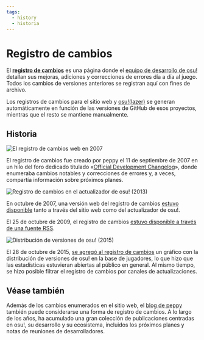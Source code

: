```yaml
---
tags:
  - history
  - historia
---
```


# Registro de cambios

El **[registro de cambios](https://osu.ppy.sh/home/changelog)** es una página donde el [equipo de desarrollo de osu!](/wiki/People/Developers) detallan sus mejoras, adiciones y correcciones de errores día a día al juego. Todos los cambios de versiones anteriores se registran aquí con fines de archivo.

Los registros de cambios para el sitio web y [osu!(lazer)](/wiki/Client/Release_stream/Lazer) se generan automáticamente en función de las versiones de GitHub de esos proyectos, mientras que el resto se mantiene manualmente.

## Historia

![](img/changelog-web-2007.png "El registro de cambios web en 2007")

El registro de cambios fue creado por peppy el 11 de septiembre de 2007 en un hilo del foro dedicado titulado «[Official Development Changelog](https://osu.ppy.sh/community/forums/topics/15)», donde enumeraba cambios notables y correcciones de errores y, a veces, compartía información sobre próximos planes.

![](img/changelog-osume-2013.png "Registro de cambios en el actualizador de osu! (2013)")

En octubre de 2007, una versión web del registro de cambios [estuvo disponible](https://osu.ppy.sh/community/forums/posts/2499) tanto a través del sitio web como del actualizador de osu!.

El 25 de octubre de 2009, el registro de cambios [estuvo disponible a través de una fuente RSS](https://osu.ppy.sh/community/forums/topics/19137).

![](img/build-propagation-graph-2015.png "Distribución de versiones de osu! (2015)")

El 28 de octubre de 2015, [se agregó al registro de cambios](https://web.archive.org/web/20151103161516/http://osu.ppy.sh:80/p/changelog) un gráfico con la distribución de versiones de osu! en la base de jugadores, lo que hizo que las estadísticas estuvieran abiertas al público en general. Al mismo tiempo, se hizo posible filtrar el registro de cambios por canales de actualizaciones.

## Véase también

Además de los cambios enumerados en el sitio web, el [blog de peppy](https://blog.ppy.sh/) también puede considerarse una forma de registro de cambios. A lo largo de los años, ha acumulado una gran colección de publicaciones centradas en osu!, su desarrollo y su ecosistema, incluidos los próximos planes y notas de reuniones de desarrolladores.
